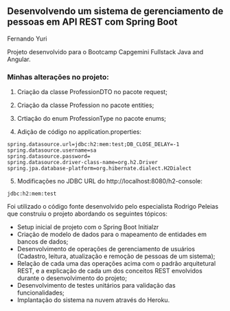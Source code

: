 <h2>Desenvolvendo um sistema de gerenciamento de pessoas em API REST com Spring Boot</h2>

Fernando Yuri

Projeto desenvolvido para o Bootcamp Capgemini Fullstack Java and Angular.

<h3>Minhas alterações no projeto:</h3>

1. Criação da classe ProfessionDTO no pacote request;

2. Criação da classe Profession no pacote entities;

3. Crtiação do enum ProfessionType no pacote enums;

4. Adição de código no application.properties:
```
spring.datasource.url=jdbc:h2:mem:test;DB_CLOSE_DELAY=-1
spring.datasource.username=sa
spring.datasource.password=
spring.datasource.driver-class-name=org.h2.Driver
spring.jpa.database-platform=org.hibernate.dialect.H2Dialect
```
5. Modificações no JDBC URL do http://localhost:8080/h2-console:

```
jdbc:h2:mem:test
```

Foi utilizado o código fonte desenvolvido pelo especialista Rodrigo Peleias que construiu o projeto abordando os seguintes tópicos:

* Setup inicial de projeto com o Spring Boot Initialzr 
* Criação de modelo de dados para o mapeamento de entidades em bancos de dados;
* Desenvolvimento de operações de gerenciamento de usuários (Cadastro, leitura, atualização e remoção de pessoas de um sistema);
* Relação de cada uma das operações acima com o padrão arquitetural REST, e a explicação de cada um dos conceitos REST envolvidos durante o desenvolvimento do projeto;
* Desenvolvimento de testes unitários para validação das funcionalidades;
* Implantação do sistema na nuvem através do Heroku.
